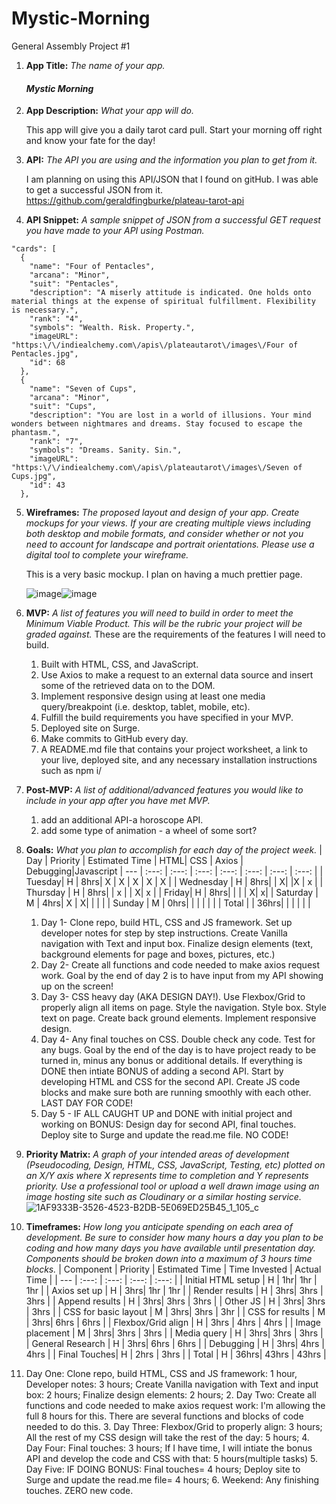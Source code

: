 # Mystic-Morning
General Assembly Project #1
1. **App Title:** *The name of your app. <h4> Mystic Morning* </h4>
2. **App Description:** *What your app will do.* <p>This app will give you a daily tarot card pull. Start your morning off right and know your fate for the day!</p>
3. **API:** *The API you are using and the information you plan to get from it.* <p> I am planning on using this API/JSON that I found on gitHub. I was able to get a successful JSON from it. https://github.com/geraldfingburke/plateau-tarot-api</p> 
4. **API Snippet:** *A sample snippet of JSON from a successful GET request you have made to your API using Postman.*
  ```
  "cards": [
    {
      "name": "Four of Pentacles",
      "arcana": "Minor",
      "suit": "Pentacles",
      "description": "A miserly attitude is indicated. One holds onto material things at the expense of spiritual fulfillment. Flexibility is necessary.",
      "rank": "4",
      "symbols": "Wealth. Risk. Property.",
      "imageURL": "https:\/\/indiealchemy.com\/apis\/plateautarot\/images\/Four of Pentacles.jpg",
      "id": 68
    },
    {
      "name": "Seven of Cups",
      "arcana": "Minor",
      "suit": "Cups",
      "description": "You are lost in a world of illusions. Your mind wonders between nightmares and dreams. Stay focused to escape the phantasm.",
      "rank": "7",
      "symbols": "Dreams. Sanity. Sin.",
      "imageURL": "https:\/\/indiealchemy.com\/apis\/plateautarot\/images\/Seven of Cups.jpg",
      "id": 43
    },
  ```
5. **Wireframes:** *The proposed layout and design of your app. Create mockups for your views. If your are creating multiple views including both desktop and mobile formats, and consider whether or not you need to account for landscape and portrait orientations. Please use a digital tool to complete your wireframe.*<p>This is a very basic mockup. I plan on having a much prettier page. </p> ![image](https://user-images.githubusercontent.com/84357702/121180677-1bc75b00-c82f-11eb-93cc-25df836425ea.png)![image](https://user-images.githubusercontent.com/84357702/121180789-3a2d5680-c82f-11eb-901c-35e365e876d8.png)
6. **MVP:** *A list of features you will need to build in order to meet the Minimum Viable Product. This will be the rubric your project will be graded against.* These are the requirements of the features I will need to build. 
   1. Built with HTML, CSS, and JavaScript.
   2. Use Axios to make a request to an external data source and insert some of the retrieved data on to the DOM.
   3. Implement responsive design using at least one media query/breakpoint (i.e. desktop, tablet, mobile, etc).
   4. Fulfill the build requirements you have specified in your MVP.
   5. Deployed site on Surge.
   6. Make commits to GitHub every day.
   7. A README.md file that contains your project worksheet, a link to your live, deployed site, and any necessary installation instructions such as npm i/
7. **Post-MVP:** *A list of additional/advanced features you would like to include in your app after you have met MVP.*
   1. add an additional API-a horoscope API.
   2. add some type of animation - a wheel of some sort?
8. **Goals:** *What you plan to accomplish for each day of the project week.*
    | Day | Priority | Estimated Time | HTML| CSS | Axios | Debugging|Javascript
    | --- | :---: |  :---: | :---: | :---: | :---: | :---: | :---: |
    | Tuesday| H | 8hrs|  X | X | X  | X | X |
    | Wednesday | H | 8hrs|   |  X|   |X  | x  |
    | Thursday | H | 8hrs|    | x |  | X|  x |
    | Friday| H | 8hrs|    |  |   |  X|   x|
    | Saturday | M | 4hrs|   X |  X|   |  |   |
    | Sunday | M | 0hrs|  | |   |  |   |
    | Total |  | 36hrs|    |  |   |  |   |

   1. Day 1- Clone repo, build HTL, CSS and JS framework. Set up developer notes for step by step instructions. Create Vanilla navigation with Text and input           box. Finalize design elements (text, background elements for page and boxes, pictures, etc.)
   2. Day 2- Create all functions and code needed to make axios request work. Goal by the end of day 2 is to have input from my API showing up on the screen!
   3. Day 3- CSS heavy day (AKA DESIGN DAY!). Use Flexbox/Grid to properly align all items on page. Style the navigation. Style box. Style text on page. Create    back ground elements. Implement responsive design.  
   4. Day 4- Any final touches on CSS. Double check any code. Test for any bugs. Goal by the end of the day is to have project ready to be turned in, minus any bonus or additional details. If everything is DONE then intiate BONUS of adding a second API. Start by developing HTML and CSS for the second API. Create JS code blocks and make sure both are running smoothly with each other. LAST DAY FOR CODE!
   5. Day 5 - IF ALL CAUGHT UP and DONE with initial project and working on BONUS: Design day for second API, final touches. Deploy site to Surge and update the read.me file. NO CODE! 
9. **Priority Matrix:** *A graph of your intended areas of development (Pseudocoding, Design, HTML, CSS, JavaScript, Testing, etc) plotted on an X/Y axis where X represents time to completion and Y represents priority. Use a professional tool or upload a well drawn image using an image hosting site such as Cloudinary or a similar hosting service.* ![1AF9333B-3526-4523-B2DB-5E069ED25B45_1_105_c](https://user-images.githubusercontent.com/84357702/121060203-562deb00-c790-11eb-85f7-541bcde23b03.jpeg)
10. **Timeframes:** *How long you anticipate spending on each area of development. Be sure to consider how many hours a day you plan to be coding and how many days you have available until presentation day. Components should be broken down into a maximum of 3 hours time blocks.*
    | Component | Priority | Estimated Time | Time Invested | Actual Time |
    | --- | :---: |  :---: | :---: | :---: |
    | Initial HTML setup | H | 1hr|  1hr | 1hr |
    | Axios set up | H | 3hrs| 1hr | 1hr | 
    | Render results | H | 3hrs| 3hrs | 3hrs | 
    | Append results | H | 3hrs| 3hrs | 3hrs | 
    | Other JS | H | 3hrs| 3hrs | 3hrs |
    | CSS for basic layout | M | 3hrs|  3hrs   | 3hr |
    | CSS for results | M | 3hrs|  6hrs   | 6hrs |
    | Flexbox/Grid align | H | 3hrs | 4hrs | 4hrs |
    | Image placement | M | 3hrs|  3hrs   | 3hrs |
    | Media query | H | 3hrs|  3hrs  | 3hrs |
    | General Research | H | 3hrs|  6hrs   | 6hrs |
    | Debugging | H | 3hrs|  4hrs   | 4hrs |
    | Final Touches| H | 2hrs | 3hrs |
    | Total | H | 36hrs|  43hrs  | 43hrs |     

1. Day One: Clone repo, build HTML, CSS and JS framework: 1 hour, Developer notes: 3 hours; Create Vanilla navigation with Text and input box: 2 hours; Finalize design elements: 2 hours;
    2. Day Two: Create all functions and code needed to make axios request work: I'm allowing the full 8 hours for this. There are several functions and blocks of code needed to do this. 
    3. Day Three: Flexbox/Grid to properly align: 3 hours; All the rest of my CSS design will take the rest of the day: 5 hours;
    4. Day Four: Final touches: 3 hours; If I have time, I will intiate the bonus API and develop the code and CSS with that: 5 hours(multiple tasks)
    5. Day Five: IF DOING BONUS: Final touches= 4 hours; Deploy site to Surge and update the read.me file= 4 hours;
    6. Weekend: Any finishing touches. ZERO new code. 
